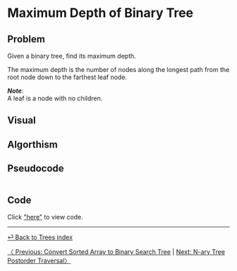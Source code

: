 # Maximum Depth of Binary Tree
## Problem
Given a binary tree, find its maximum depth.

The maximum depth is the number of nodes along the longest path from the root node down to the farthest leaf node.

*__Note__*:<br> A leaf is a node with no children.

## Visual

## Algorthism

## Pseudocode
```
```

## Code
Click ["here"](maxDepth.js) to view code.

<hr>

[ ⏎ Back to Trees index ](../README.md) 

[〈 Previous: Convert Sorted Array to Binary Search Tree](../arrayToBST/README.md) | [Next: N-ary Tree Postorder Traversal〉](../postOrder/README.md)